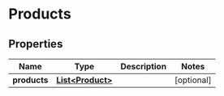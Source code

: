 
# Products

## Properties
Name | Type | Description | Notes
------------ | ------------- | ------------- | -------------
**products** | [**List&lt;Product&gt;**](Product.md) |  |  [optional]



